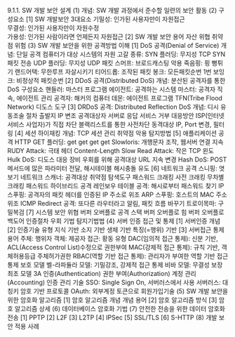 9.1.1. SW 개발 보안 설계
(1) 개념: SW 개발 과정에서 준수할 일련의 보안 활동
(2) 구성요소
  [1] SW 개발보안 3대요소
    기밀성: 인가된 사용자만이 자원접근  
    무결성: 인가된 사용자만이 자원수정  
    가용성: 인가된 사람이라면 언제든지 자원접근
  [2] SW 개발 보안 용어
    자산
    위협
    취약점
    위험
(3) SW 개발 보안을 위한 공격방법 이해
  [1] DoS 공격(Denial of Service)
    개념: 단일 공격 컴퓨터가 대상 시스템의 자원 고갈
    종류:
      SYN 플러딩: 무지성 TCP SYN 패킷 전송
      UDP 플러딩: 무지성 UDP 패킷
      스머프: 브로드캐스팅 악용
      죽음핑: 핑 뻥튀기
      랜드어택: 무한루프 자살시키기
      티어드롭: 조작된 패킷
      봉크: 모든패킷순번 1번
      보잉크: 비정상적 패킷순번
  [2] DDoS 공격(Distributed DoS)
    개념: 분산된 공격자를 통한 DoS
    구성요소
      핸들러: 마스터 프로그램
      에이전트: 공격하는 시스템 
      마스터: 공격자 직속, 에이전트 관리
      공격자: 해커의 컴퓨터
      데몬: 에이전트 프로그램
    TFN(Tribe Flood Network) 디도스 도구
  [3] DRDoS 공격: Distributed Reflection DoS
    개념: 디시 유동조술
    절차
      출발지 IP 변조
      공격대상자 서버로 응답
      서비스 거부
    대응방안
      ISP(인터넷 서비스 사업자)가 직접 차단
      블랙리스트를 통한 사전차단
      동격대상 IP, Port 변경, 필터링
  [4] 세션 하이재킹
    개념: TCP 세션 관리 취약점 악용
    탐지방법
  [5] 애플리케이션 공격
    HTTP GET 플러딩: get get get get
    Slowloris: 개행문자 조작, 웹서버 연결 지속
    RUDY Attack: 극태 헤더 Content-Length 
    Slow Read Attack: 작은 TCP 윈도
    Hulk DoS: 디도스 대응 장비 우회를 위해 공격대상 URL 지속 변경
    Hash DoS: POST 메서드에 많은 파라미터 전달, 해시테이블 해시충돌 유도
  [6] 네트워크 공격
    스니핑: 엿보기
    네트워크 스캐너: 공격대상 취약점 탐색도구
    패스워드 크래킹
      사전 크래킹
      무차별 크래킹
      패스워드 하이브리드 공격
      레인보우 테이블 공격: 해시로부터  패스워드 찾기
    IP 스푸핑: 공격자의 패킷 헤더를 인증된 IP 주소로 위조
    ARP 스푸핑: 호스트의 MAC 주소 위조
    ICMP Redirect 공격: 또다른 라우터라고 알림, 패킷 흐름 바꾸기
    트로이목마: 구밀복검
  [7] 시스템 보안 위협
    버퍼 오버플로 공격
      스택 버퍼 오버플로
      힘 버퍼 오버플로
    백도어
      인증절차 우회 기법
      탐지기법법
(4) 서버 인증 접근 및 통제
  [1] 서버인증 개념
  [2] 인증기술 유형
    지식 기반
    소지 기반
    생체 기반
    특징(=행위) 기반
  [3] 서버접근 통제
    용어
      주체: 행위자
      객체: 제공자
      접근: 황동
    유형
      DAC(임의적 접근 통제): 신분 기반, ACL(Access Control List)수정으로 권한부여
      MAC(강제적 접근 통제): 규칙 기반, 객체허용등급 주체허가권한
      RBAC(역할 기반 접근 통제): 관리자가 부여한 역할 기반
    접근 통제 보호 모델
      벨-라파듈라 모델: 기밀강조, 강제적 접근 통제
      비바 모델: 무결성 보장 최초 모델
      3A
        인증(Authentication)
        권한 부여(Authorization)
        계정 관리(Accounting)
    인증 관리 기술
      SSO: Single Sign On, 서버러스에서 사용
      서버러스: 대칭키 암호 기반 프로토콜
      OAuth: 외부계정 토큰으로 회원가입기술
(5) SW 개발 보안을 위한 암호화 알고리즘
  [1] 암호 알고리즘 개념
    개념
    용어
  [2] 암호 알고리즘 방식
  [3] 암호 알고리즘 상세
(6) 데이터베이스 암호화 기법
(7) 안전한 전송을 위한 데이터 암호화 전송
  [1] PPTP
  [2] L2F
  [3] L2TP
  [4] IPSec
  [5] SSL/TLS
  [6] S-HTTP
(8) 개발 보안 적용 사례